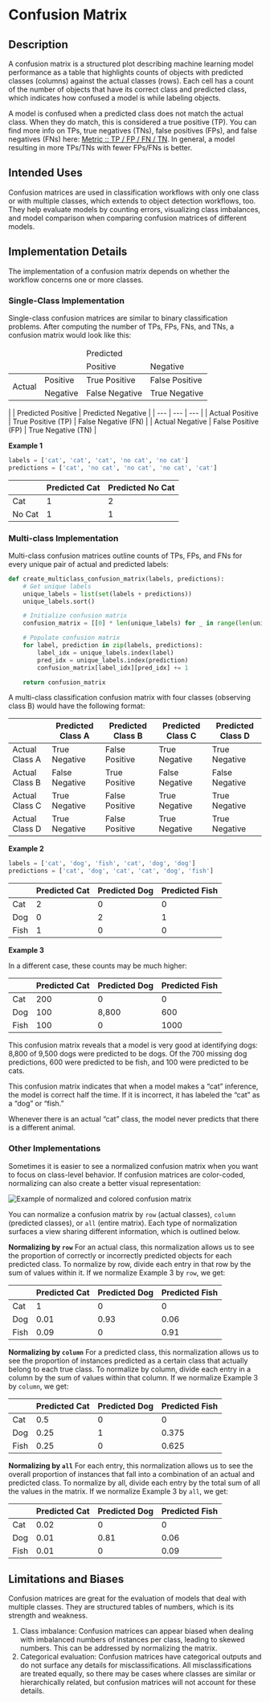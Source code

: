 # Confusion Matrix

## Description

A confusion matrix is a structured plot describing machine learning model performance as a table that highlights counts of objects with predicted classes (columns) against the actual classes (rows). Each cell has a count of the number of objects that have its correct class and predicted class, which indicates how confused a model is while labeling objects.

A model is confused when a predicted class does not match the actual class. When they do match, this is considered a true positive (TP). You can find more info on TPs, true negatives (TNs), false positives (FPs), and false negatives (FNs) here: [Metric :: TP / FP / FN / TN](./tp-fp-fn-tn.md). In general, a model resulting in more TPs/TNs with fewer FPs/FNs is better.

## Intended Uses

Confusion matrices are used in classification workflows with only one class or with multiple classes, which extends to object detection workflows, too. They help evaluate models by counting errors, visualizing class imbalances, and model comparison when comparing confusion matrices of different models.

## Implementation Details

The implementation of a confusion matrix depends on whether the workflow concerns one or more classes.

### Single-Class Implementation

Single-class confusion matrices are similar to binary classification problems. After computing the number of TPs, FPs, FNs, and TNs, a confusion matrix would look like this:

<table>
  <thead>
    <tr>
      <td colspan="2" />
      <td colspan="2">Predicted</td>
    </tr>
    <tr>
      <td colspan="2" />
      <td>Positive</td>
      <td>Negative</td>
    </tr>
  </thead>
  <tbody>
    <tr>
      <td rowspan="2">Actual</td>
      <td>Positive</td>
      <td>True Positive</td>
      <td>False Positive</td>
    </tr>
    <tr>
      <td>Negative</td>
      <td>False Negative</td>
      <td>True Negative</td>
    </tr>
  </tbody>
</table>
|  | Predicted Positive | Predicted Negative |
| --- | --- | --- |
| Actual Positive | True Positive (TP) | False Negative (FN) |
| Actual Negative | False Positive (FP) | True Negative (TN) |

**Example 1**

```python
labels = ['cat', 'cat', 'cat', 'no cat', 'no cat']
predictions = ['cat', 'no cat', 'no cat', 'no cat', 'cat']
```

|  | Predicted Cat | Predicted No Cat |
| --- | --- | --- |
| Cat | 1 | 2 |
| No Cat | 1 | 1 |

### Multi-class Implementation

Multi-class confusion matrices outline counts of TPs, FPs, and FNs for every unique pair of actual and predicted labels:

```python
def create_multiclass_confusion_matrix(labels, predictions):
    # Get unique labels
    unique_labels = list(set(labels + predictions))
    unique_labels.sort()

    # Initialize confusion matrix
    confusion_matrix = [[0] * len(unique_labels) for _ in range(len(unique_labels))]

    # Populate confusion matrix
    for label, prediction in zip(labels, predictions):
        label_idx = unique_labels.index(label)
        pred_idx = unique_labels.index(prediction)
        confusion_matrix[label_idx][pred_idx] += 1

    return confusion_matrix
```

A multi-class classification confusion matrix with four classes (observing class B) would have the following format:

|  | Predicted Class A | Predicted Class B | Predicted Class C | Predicted Class D |
| --- | --- | --- | --- | --- |
| Actual Class A | True Negative | False Positive | True Negative | True Negative |
| Actual Class B | False Negative | True Positive | False Negative | False Negative |
| Actual Class C | True Negative | False Positive | True Negative | True Negative |
| Actual Class D | True Negative | False Positive | True Negative | True Negative |

**Example 2**

```python
labels = ['cat', 'dog', 'fish', 'cat', 'dog', 'dog']
predictions = ['cat', 'dog', 'cat', 'cat', 'dog', 'fish']
```

|  | Predicted Cat | Predicted Dog | Predicted Fish |
| --- | --- | --- | --- |
| Cat | 2 | 0 | 0 |
| Dog | 0 | 2 | 1 |
| Fish | 1 | 0 | 0 |

**Example 3**

In a different case, these counts may be much higher:

|  | Predicted Cat | Predicted Dog | Predicted Fish |
| --- | --- | --- | --- |
| Cat | 200 | 0 | 0 |
| Dog | 100 | 8,800 | 600 |
| Fish | 100 | 0 | 1000 |

This confusion matrix reveals that a model is very good at identifying dogs: 8,800 of 9,500 dogs were predicted to be dogs. Of the 700 missing dog predictions, 600 were predicted to be fish, and 100 were predicted to be cats.

This confusion matrix indicates that when a model makes a “cat” inference, the model is correct half the time. If it is incorrect, it has labeled the “cat” as a “dog” or “fish.”

Whenever there is an actual “cat” class, the model never predicts that there is a different animal.

### Other Implementations

Sometimes it is easier to see a normalized confusion matrix when you want to focus on class-level behavior. If confusion matrices are color-coded, normalizing can also create a better visual representation:

![Example of normalized and colored confusion matrix](../assets/images/metrics-confusion-matrix-normalized.png)

You can normalize a confusion matrix by `row` (actual classes), `column` (predicted classes), or `all` (entire matrix). Each type of normalization surfaces a view sharing different information, which is outlined below.

**Normalizing by `row`**
For an actual class, this normalization allows us to see the proportion of correctly or incorrectly predicted objects for each predicted class. To normalize by row, divide each entry in that row by the sum of values within it. If we normalize Example 3 by `row`, we get:

|  | Predicted Cat | Predicted Dog | Predicted Fish |
| --- | --- | --- | --- |
| Cat | 1 | 0 | 0 |
| Dog | 0.01 | 0.93 | 0.06 |
| Fish | 0.09 | 0 | 0.91 |

**Normalizing by `column`**
For a predicted class, this normalization allows us to see the proportion of instances predicted as a certain class that actually belong to each true class. To normalize by column, divide each entry in a column by the sum of values within that column. If we normalize Example 3 by `column`, we get:

|  | Predicted Cat | Predicted Dog | Predicted Fish |
| --- | --- | --- | --- |
| Cat | 0.5 | 0 | 0 |
| Dog | 0.25 | 1 | 0.375 |
| Fish | 0.25 | 0 | 0.625 |

**Normalizing by `all`**
For each entry, this normalization allows us to see the overall proportion of instances that fall into a combination of an actual and predicted class. To normalize by all, divide each entry by the total sum of all the values in the matrix. If we normalize Example 3 by `all`, we get:

|  | Predicted Cat | Predicted Dog | Predicted Fish |
| --- | --- | --- | --- |
| Cat | 0.02 | 0 | 0 |
| Dog | 0.01 | 0.81 | 0.06 |
| Fish | 0.01 | 0 | 0.09 |

## Limitations and Biases

Confusion matrices are great for the evaluation of models that deal with multiple classes. They are structured tables of numbers, which is its strength and weakness.

1. Class imbalance: Confusion matrices can appear biased when dealing with imbalanced numbers of instances per class, leading to skewed numbers. This can be addressed by normalizing the matrix.
2. Categorical evaluation: Confusion matrices have categorical outputs and do not surface any details for misclassifications. All misclassifications are treated equally, so there may be cases where classes are similar or hierarchically related, but confusion matrices will not account for these details.
